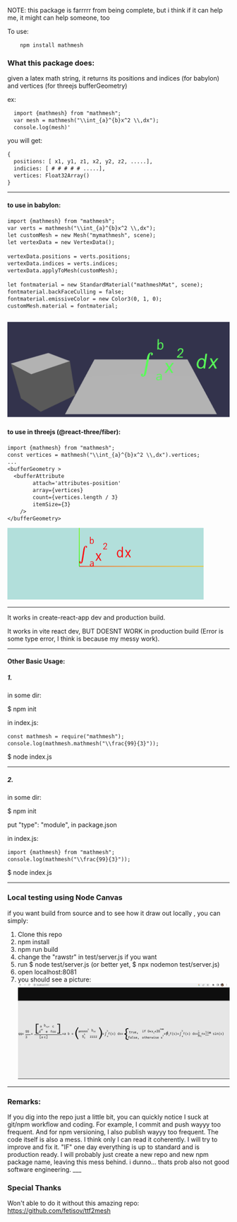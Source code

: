 NOTE: 
this package is farrrrr from being complete, but i think if it can help me, it might can help someone, too

To use:

        npm install mathmesh


<h3>What this package does:</h3>

given a latex math string, it returns its positions and indices (for babylon)  and vertices (for threejs bufferGeometry) 

ex:

      import {mathmesh} from "mathmesh";
      var mesh = mathmesh("\\int_{a}^{b}x^2 \\,dx");
      console.log(mesh)'

you will get:

    {
      positions: [ x1, y1, z1, x2, y2, z2, .....],
      indicies: [ # # # # # .....],
      vertices: Float32Array()
    }

___

<h4>to use in babylon:</h4>

    import {mathmesh} from "mathmesh";
    var verts = mathmesh("\\int_{a}^{b}x^2 \\,dx");
    let customMesh = new Mesh("mymathmesh", scene);
    let vertexData = new VertexData();

    vertexData.positions = verts.positions;
    vertexData.indices = verts.indices;
    vertexData.applyToMesh(customMesh);

    let fontmaterial = new StandardMaterial("mathmeshMat", scene);
    fontmaterial.backFaceCulling = false;
    fontmaterial.emissiveColor = new Color3(0, 1, 0);
    customMesh.material = fontmaterial;

![alt text](https://github.com/cyavictor88/mathmesh/blob/master/pics/example_babylon.png?raw=true)
---
<h4>to use in threejs (@react-three/fiber):</h4>

    import {mathmesh} from "mathmesh";
    const vertices = mathmesh("\\int_{a}^{b}x^2 \\,dx").vertices;
    ...
    <bufferGeometry >
      <bufferAttribute
            attach='attributes-position'
            array={vertices}
            count={vertices.length / 3}
            itemSize={3}
        /> 
    </bufferGeometry>

![alt text](https://github.com/cyavictor88/mathmesh/blob/master/pics/example_threejs.png?raw=true)
___


It works in create-react-app dev and production build.

It works in vite react dev, BUT DOESNT WORK in production build (Error is some type error, I think is because my messy work).

___
<h4>Other Basic Usage:</h4>

<h5>1.</h5>
in some dir:

$ npm init

in index.js:

    const mathmesh = require("mathmesh");
    console.log(mathmesh.mathmesh("\\frac{99}{3}"));


$ node index.js

---
<h5>2.</h5>
in some dir:

$ npm init

put  "type": "module",   in package.json

in index.js:

    import {mathmesh} from "mathmesh";
    console.log(mathmesh("\\frac{99}{3}"));

$ node index.js


___

<h3>Local testing using Node Canvas</h3>

if you want build from source and to see how it draw out locally , you can simply:

1. Clone this repo
2. npm install
3. npm run build
4. change the "rawstr" in test/server.js if you want
5. run $ node test/server.js (or better yet, $ npx nodemon test/server.js)
6. open localhost:8081
7. you should see a picture:
![alt text](https://github.com/cyavictor88/mathmesh/blob/master/pics/example_nodecanvas.png?raw=true)

___

<h3>Remarks:</h3>
If you dig into the repo just a little bit, you can quickly notice I suck at git/npm workflow and coding. For example, I commit and push wayyy too frequent. And for npm versioning, I also publish wayyy too frequent. The code itself is also a mess. I think only I can read it coherently. I will try to improve and fix it. "IF" one day everything is up to standard and is production ready. I will probably just create a new repo and new npm package name, leaving this mess behind. i dunno... thats prob also not good software engineering. 
___


<h3>Special Thanks</h3>

Won't able to do it without this amazing repo: https://github.com/fetisov/ttf2mesh
